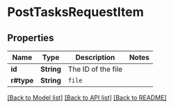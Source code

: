 # PostTasksRequestItem

## Properties

Name | Type | Description | Notes
------------ | ------------- | ------------- | -------------
**id** | **String** | The ID of the file | 
**r#type** | **String** | `file` | 

[[Back to Model list]](../README.md#documentation-for-models) [[Back to API list]](../README.md#documentation-for-api-endpoints) [[Back to README]](../README.md)


